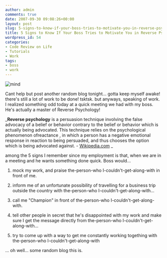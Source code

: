 ```yaml
---
author: admin
comments: true
date: 2007-09-30 09:08:26+00:00
layout: post
slug: 5-signs-to-know-if-your-boss-tries-to-motivate-you-in-reverse-psychology
title: 5 Signs to Know If Your Boss Tries to Motivate You in Reverse Psychology
wordpress_id: 54
categories:
- Code Review on Life
- Tutorials
- Work
tags:
- boss
- work
---
```


![mind](http://www.reengo.com/wp-content/uploads/2009/09/mind-300x214.jpg)

Cant help but post another random blog tonight... gotta keep myself awake! there's still a lot of work to be done! tsktsk. but anyways, speaking of work. I realized something odd today at a quick meeting we had with my boss. He's actually a master of Reverse Psychology!

_**Reverse psychology** is a persuasion technique involving the false advocacy of a belief or behavior contrary to the belief or behavior which is actually being advocated. This technique relies on the psychological phenomenon ofreactance , in which a person has a negative emotional response in reaction to being persuaded, and thus chooses the option which is being advocated against. - [Wikipedia.com](http://en.wikipedia.org/wiki/Reverse_psychology)
_

among the 5 signs I remember since my employment is that, when we are in a meeting and he wants something done quick. Boss would...

1. mock my work, and praise the-person-who I-couldn't-get-along-with in front of me.

2. inform me of an unfortunate possibility of travelling for a business trip outside the country with the-person-who I-couldn't-get-along-with...

3. call me "Champion" in front of the-person-who I-couldn't-get-along-with.

4. tell other people in secret that he's disappointed with my work and make sure I get the message directly from the-person-who I-couldn't-get-along-with...

5. try to come up with a way to get me constantly working togething with the-person-who I-couldn't-get-along-with

... oh well... some random blog this is.
